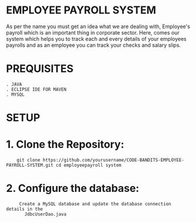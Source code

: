 # EMPLOYEE PAYROLL SYSTEM
As per the name you must get an idea what we are dealing with, Employee's payroll which is an important thing in corporate sector. Here, comes our system which helps you to track each and every details of your employees payrolls and as an employee you can track your checks and salary slips. 
# PREQUISITES
    . JAVA
    . ECLIPSE IDE FOR MAVEN
    . MYSQL
# SETUP
  # 1. Clone the Repository:
        git clone https://github.com/yourusername/CODE-BANDITS-EMPLOYEE-PAYROLL-SYSTEM.git cd employeepayroll system
  # 2. Configure the database:
         Create a MySQL database and update the database connection details in the
           JdbcUserDao.java    
